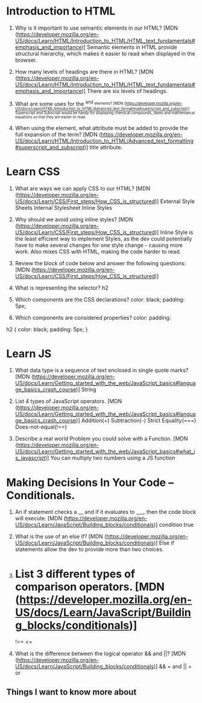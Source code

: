 # Introduction to HTML

1. Why is it important to use semantic elements in our HTML?
  [MDN (https://developer.mozilla.org/en-US/docs/Learn/HTML/Introduction_to_HTML/HTML_text_fundamentals#emphasis_and_importance)]
  Semantic elements in HTML provide structural hierarchy, which makes it easier to read when displayed in the browser.
  
2. How many levels of headings are there in HTML?
  [MDN (https://developer.mozilla.org/en-US/docs/Learn/HTML/Introduction_to_HTML/HTML_text_fundamentals#emphasis_and_importance)]
  There are six levels of headings.
  
3. What are some uses for the <sup> and <sub> elements?
  [MDN (https://developer.mozilla.org/en-US/docs/Learn/HTML/Introduction_to_HTML/Advanced_text_formatting#superscript_and_subscript)]
  Superscript and Subscript would be handy for displaying chemical compounds, dates and mathematical equations so that they are easier to read.
  
4. When using the <abbr> element, what attribute must be added to provide the full expansion of the term?
  [MDN (https://developer.mozilla.org/en-US/docs/Learn/HTML/Introduction_to_HTML/Advanced_text_formatting#superscript_and_subscript)]
  title attribute.

# Learn CSS

1. What are ways we can apply CSS to our HTML?
  [MDN (https://developer.mozilla.org/en-US/docs/Learn/CSS/First_steps/How_CSS_is_structured)]
  External Style Sheets
  Internal Stylesheet
  Inline Styles
  
2. Why should we avoid using inline styles?
  [MDN (https://developer.mozilla.org/en-US/docs/Learn/CSS/First_steps/How_CSS_is_structured)]
  Inline Style is the least efficient way to implement Styles, as the dev could potentially have to make several changes for one style change - causing more work. 
  Also mixes CSS with HTML, making the code harder to read.

3. Review the block of code below and answer the following questions:
  [MDN (https://developer.mozilla.org/en-US/docs/Learn/CSS/First_steps/How_CSS_is_structured)]
  1. What is representing the selector?
    h2
  
  2. Which components are the CSS declarations?
     color: black;
     padding: 5px;
  
  3. Which components are considered properties?
     color:
     padding:
  
   h2 {
     color: black;
     padding: 5px;
   }
   
   
# Learn JS

1. What data type is a sequence of text enclosed in single quote marks?
  [MDN (https://developer.mozilla.org/en-US/docs/Learn/Getting_started_with_the_web/JavaScript_basics#language_basics_crash_course)]
  String
2. List 4 types of JavaScript operators.
  [MDN (https://developer.mozilla.org/en-US/docs/Learn/Getting_started_with_the_web/JavaScript_basics#language_basics_crash_course)]
  Addition(+)
  Subtraction(-)
  Strict Equality(===)
  Does-not-equal(!==)
  
3. Describe a real world Problem you could solve with a Function.
  [MDN (https://developer.mozilla.org/en-US/docs/Learn/Getting_started_with_the_web/JavaScript_basics#what_is_javascript)]
  You can multiply two numbers using a JS function
 
 
# Making Decisions In Your Code – Conditionals.

1. An if statement checks a __ and if it evaluates to ___, then the code block will execute.
  [MDN (https://developer.mozilla.org/en-US/docs/Learn/JavaScript/Building_blocks/conditionals)]
  condition
  true

2. What is the use of an else if?
  [MDN (https://developer.mozilla.org/en-US/docs/Learn/JavaScript/Building_blocks/conditionals)]
  Else if statements allow the dev to provide more than two choices.

3. List 3 different types of comparison operators.
    [MDN (https://developer.mozilla.org/en-US/docs/Learn/JavaScript/Building_blocks/conditionals)]
    ===
    !==
    <=

4. What is the difference between the logical operator && and ||?
    [MDN (https://developer.mozilla.org/en-US/docs/Learn/JavaScript/Building_blocks/conditionals)]
    && = and
    || = or
    
    
## Things I want to know more about